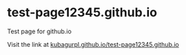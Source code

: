 # test-page12345.github.io
Test page for github.io

Visit the link at [kubagurpl.github.io/test-page12345.github.io](https://kubagurpl.github.io/test-page12345.github.io/)
